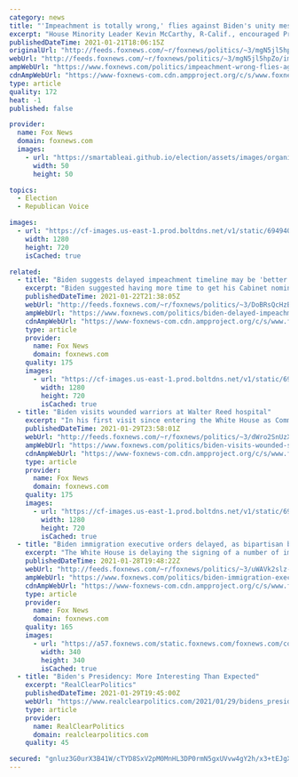 ```yaml
---
category: news
title: "'Impeachment is totally wrong,' flies against Biden's unity message: McCarthy"
excerpt: "House Minority Leader Kevin McCarthy, R-Calif., encouraged President Biden to call Democrats off holding an impeachment trial for former President Donald Trump Thursday, whom he said could still lead the party going forward."
publishedDateTime: 2021-01-21T18:06:15Z
originalUrl: "http://feeds.foxnews.com/~r/foxnews/politics/~3/mgN5jl5hpZo/impeachment-wrong-flies-against-bidens-unity-message-mccarthy"
webUrl: "http://feeds.foxnews.com/~r/foxnews/politics/~3/mgN5jl5hpZo/impeachment-wrong-flies-against-bidens-unity-message-mccarthy"
ampWebUrl: "https://www.foxnews.com/politics/impeachment-wrong-flies-against-bidens-unity-message-mccarthy.amp"
cdnAmpWebUrl: "https://www-foxnews-com.cdn.ampproject.org/c/s/www.foxnews.com/politics/impeachment-wrong-flies-against-bidens-unity-message-mccarthy.amp"
type: article
quality: 172
heat: -1
published: false

provider:
  name: Fox News
  domain: foxnews.com
  images:
    - url: "https://smartableai.github.io/election/assets/images/organizations/foxnews.com-50x50.jpg"
      width: 50
      height: 50

topics:
  - Election
  - Republican Voice

images:
  - url: "https://cf-images.us-east-1.prod.boltdns.net/v1/static/694940094001/c44be81c-5c8c-4e58-8ba9-ae49fc727bdc/0b142eae-7ee5-4a39-8206-ec49c98fc86b/1280x720/match/image.jpg"
    width: 1280
    height: 720
    isCached: true

related:
  - title: "Biden suggests delayed impeachment timeline may be 'better'"
    excerpt: "Biden suggested having more time to get his Cabinet nominees confirmed may help jumpstart his policy agenda."
    publishedDateTime: 2021-01-22T21:38:05Z
    webUrl: "http://feeds.foxnews.com/~r/foxnews/politics/~3/DoBRsQcHzBk/biden-delayed-impeachment-timeline-standoff-congress"
    ampWebUrl: "https://www.foxnews.com/politics/biden-delayed-impeachment-timeline-standoff-congress.amp"
    cdnAmpWebUrl: "https://www-foxnews-com.cdn.ampproject.org/c/s/www.foxnews.com/politics/biden-delayed-impeachment-timeline-standoff-congress.amp"
    type: article
    provider:
      name: Fox News
      domain: foxnews.com
    quality: 175
    images:
      - url: "https://cf-images.us-east-1.prod.boltdns.net/v1/static/694940094001/e6f7deab-50b8-4854-a772-08d24f875fa1/65962725-c64c-4736-8a52-88203251a4ed/1280x720/match/image.jpg"
        width: 1280
        height: 720
        isCached: true
  - title: "Biden visits wounded warriors at Walter Reed hospital"
    excerpt: "In his first visit since entering the White House as Commander in Chief, President Biden spent Friday afternoon with wounded servicemen at the Walter Reed National Military Medical Center."
    publishedDateTime: 2021-01-29T23:58:01Z
    webUrl: "http://feeds.foxnews.com/~r/foxnews/politics/~3/dWro2SnUzXM/biden-visits-wounded-service-members-at-walter-reed-where-his-son-died"
    ampWebUrl: "https://www.foxnews.com/politics/biden-visits-wounded-service-members-at-walter-reed-where-his-son-died.amp"
    cdnAmpWebUrl: "https://www-foxnews-com.cdn.ampproject.org/c/s/www.foxnews.com/politics/biden-visits-wounded-service-members-at-walter-reed-where-his-son-died.amp"
    type: article
    provider:
      name: Fox News
      domain: foxnews.com
    quality: 175
    images:
      - url: "https://cf-images.us-east-1.prod.boltdns.net/v1/static/694940094001/6fdba3ce-11cf-42b8-8802-c41d9e29f7e2/593a490f-fb1a-4ade-b170-c919b34d2336/1280x720/match/image.jpg"
        width: 1280
        height: 720
        isCached: true
  - title: "Biden immigration executive orders delayed, as bipartisan bill begins to take shape on Hill"
    excerpt: "The White House is delaying the signing of a number of immigration-related executive orders that would rescind a number of Trump-era policies, Fox News has learned -- just as a potential bipartisan immigration bill is beginning to take shape on the Hill."
    publishedDateTime: 2021-01-28T19:48:22Z
    webUrl: "http://feeds.foxnews.com/~r/foxnews/politics/~3/uWAVk2slz-8/biden-immigration-executive-orders-bipartisan-bill-hill"
    ampWebUrl: "https://www.foxnews.com/politics/biden-immigration-executive-orders-bipartisan-bill-hill.amp"
    cdnAmpWebUrl: "https://www-foxnews-com.cdn.ampproject.org/c/s/www.foxnews.com/politics/biden-immigration-executive-orders-bipartisan-bill-hill.amp"
    type: article
    provider:
      name: Fox News
      domain: foxnews.com
    quality: 165
    images:
      - url: "https://a57.foxnews.com/static.foxnews.com/foxnews.com/content/uploads/2018/11/340/340/Heinrich_Jacqui.png?ve=1&tl=1"
        width: 340
        height: 340
        isCached: true
  - title: "Biden's Presidency: More Interesting Than Expected"
    excerpt: "RealClearPolitics"
    publishedDateTime: 2021-01-29T19:45:00Z
    webUrl: "https://www.realclearpolitics.com/2021/01/29/bidens_presidency_more_interesting_than_expected_534710.html"
    type: article
    provider:
      name: RealClearPolitics
      domain: realclearpolitics.com
    quality: 45

secured: "gnluz3G0urX3B41W/cTYD8SxV2pM0MnHL3DP0rmN5gxUVvw4gY2h/x3+tEJgX9g14DGbBHEbVzKnjyKcnOiYK97zAMeg0I+bleVxG6+15tVeshtR20wkFfYz6hFU48n3TPmtQP4jSVE7bN6Os6dF6pL3ZVjt1D5lvt3rZa/QIQVlwa/9/sP+CECxCgrv1VvZhHMzkCiUF9UVSksZPBgsCDHQJAf87Qr4oTxdrfkRrr1tast9EGBs6psv5Jh+MsyLsmdtwLZjCg4D6RXWydagxHxAPj7X/7tQSKGc6VxXW5wHKKyXWZGsFldNam/p8hw11DoxAavU8TSTUary3hZgVq5mQyrv3RomisuLE42X3M4=;sik7nfl0hFu2DTa7CsaqmA=="
---
```


